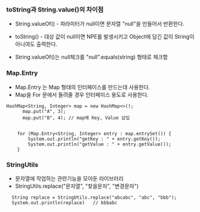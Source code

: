 ### toString과 String.value()의 차이점

- String.valueOf() - 파라미터가 null이면 문자열 "null"을 만들어서 반환한다.
- toString() - 대상 값이 null이면 NPE를 발생시키고 Object에 담긴 값이 String이 아니여도 출력한다.

- String.valueOf()는 null체크를 "null".equals(string) 형태로 체크함

### Map.Entry
- Map.Entry 는 Map 형태의 인터페이스를 만드는데 사용한다.
- Map을 For 문에서 돌려줄 경우 인터페이스 용도로 사용한다.

```
HashMap<String, Integer> map = new HashMap<>();
      map.put("A", 3);
      map.put("B", 4); // map에 Key, Value 삽입


    for (Map.Entry<String, Integer> entry : map.entrySet()) {
        System.out.println("getKey : " + entry.getKey());
        System.out.println("getValue : " + entry.getValue());
    }
```

### StringUtils
- 문자열에 작업하는 관련기능을 모아둔 라이브러리
- StringUtils.replace("문자열", "찾을문자", "변경문자")

```
  String replace = StringUtils.replace("abcabc", "abc", "bbb");
  System.out.println(replace)   // bbbabc
```
